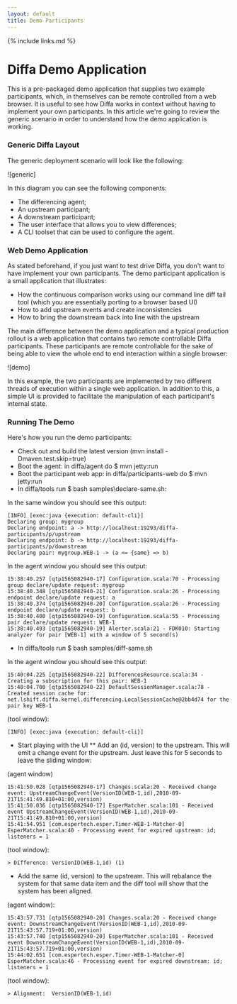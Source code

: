 ```yaml
---
layout: default
title: Demo Participants
---
```


{% include links.md %}

# Diffa Demo Application

This is a pre-packaged demo application that supplies two example participants, which, in themselves can be remote controlled from a web browser. It is useful to see how Diffa works in context without having to implement your own participants. In this article we're going to review the generic scenario in order to understand how the demo application is working. 

### Generic Diffa Layout

The generic deployment scenario will look like the following:

![generic]

In this diagram you can see the following components:

* The differencing agent;
* An upstream participant;
* A downstream participant;
* The user interface that allows you to view differences;
* A CLI toolset that can be used to configure the agent.

### Web Demo Application

As stated beforehand, if you just want to test drive Diffa, you don't want to have implement your own participants. The demo participant application is a small application that illustrates:

* How the continuous comparison works using our command line diff tail tool (which you are essentially porting to a browser based UI)
* How to add upstream events and create inconsistencies
* How to bring the downstream back into line with the upstream

The main difference between the demo application and a typical production rollout is a web application that contains two remote controllable Diffa participants. These participants are remote controllable for the sake of being able to view the whole end to end interaction within a single browser:

![demo]

In this example, the two participants are implemented by two different threads of execution within a single web application. In addition to this, a simple UI is provided to facilitate the manipulation of each participant's internal state. 

### Running The Demo

Here's how you run the demo participants:

* Check out and build the latest version (mvn install -Dmaven.test.skip=true)
* Boot the agent: in diffa/agent do $ mvn jetty:run
* Boot the participant web app: in diffa/participants-web do $ mvn jetty:run
* In diffa/tools run $ bash samples\declare-same.sh:

In the same window you should see this output:

	[INFO] [exec:java {execution: default-cli}]
	Declaring group: mygroup
	Declaring endpoint: a -> http://localhost:19293/diffa-participants/p/upstream
	Declaring endpoint: b -> http://localhost:19293/diffa-participants/p/downstream        
	Declaring pair: mygroup.WEB-1 -> (a <= {same} => b)

      
In the agent window you should see this output:

	15:38:40.257 [qtp1565082940-17] Configuration.scala:70 - Processing group declare/update request: mygroup
	15:38:40.348 [qtp1565082940-21] Configuration.scala:26 - Processing endpoint declare/update request: a
	15:38:40.374 [qtp1565082940-20] Configuration.scala:26 - Processing endpoint declare/update request: b
	15:38:40.400 [qtp1565082940-19] Configuration.scala:55 - Processing pair declare/update request: WEB-1
	15:38:40.493 [qtp1565082940-19] Alerter.scala:21 - FDK010: Starting analyzer for pair [WEB-1] with a window of 5 second(s)

* In diffa/tools run $ bash samples/diff-same.sh

In the agent window you should see this output: 

	15:40:04.225 [qtp1565082940-22] DifferencesResource.scala:34 - Creating a subscription for this pair: WEB-1
	15:40:04.700 [qtp1565082940-22] DefaultSessionManager.scala:78 - Created session cache for: net.lshift.diffa.kernel.differencing.LocalSessionCache@2bb4d74 for the pair key WEB-1

(tool window):

	[INFO] [exec:java {execution: default-cli}]

* Start playing with the UI
** Add an (id, version) to the upstream. This will emit a change event for the upstream. Just leave this for 5 seconds to leave the sliding window:

(agent window)

	15:41:50.028 [qtp1565082940-17] Changes.scala:20 - Received change event: UpstreamChangeEvent(VersionID(WEB-1,id),2010-09-21T15:41:49.810+01:00,version)
	15:41:50.036 [qtp1565082940-17] EsperMatcher.scala:101 - Received event UpstreamChangeEvent(VersionID(WEB-1,id),2010-09-21T15:41:49.810+01:00,version)
	15:41:54.951 [com.espertech.esper.Timer-WEB-1-Matcher-0] EsperMatcher.scala:40 - Processing event for expired upstream: id; listeners = 1

(tool window):

	> Difference: VersionID(WEB-1,id) (1)

* Add the same (id, version) to the upstream. This will rebalance the system for that same data item and the diff tool will show that the system has been aligned.

(agent window):

	15:43:57.731 [qtp1565082940-20] Changes.scala:20 - Received change event: DownstreamChangeEvent(VersionID(WEB-1,id),2010-09-21T15:43:57.719+01:00,version)
	15:43:57.740 [qtp1565082940-20] EsperMatcher.scala:101 - Received event DownstreamChangeEvent(VersionID(WEB-1,id),2010-09-21T15:43:57.719+01:00,version)
	15:44:02.651 [com.espertech.esper.Timer-WEB-1-Matcher-0] EsperMatcher.scala:46 - Processing event for expired downstream: id; listeners = 1

(tool window):

	> Alignment:  VersionID(WEB-1,id)
